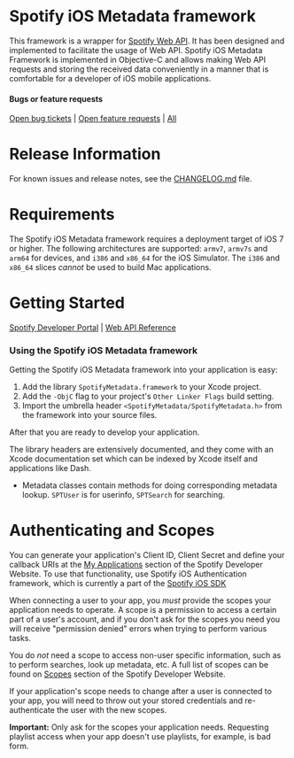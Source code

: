 Spotify iOS Metadata framework
=======

This framework is a wrapper for [Spotify Web API](https://developer.spotify.com/web-api/). It has been designed and implemented to facilitate the usage of Web API. Spotify iOS Metadata Framework is implemented in Objective-C and allows making Web API requests and storing the received data conveniently in a manner that is comfortable for a developer of iOS mobile applications.

#### Bugs or feature requests
[Open bug tickets](https://ghe.spotify.net/apps-sdk/ios-metadata/labels/bug) | [Open feature requests](https://ghe.spotify.net/apps-sdk/ios-metadata/labels/enhancement) | [All](https://ghe.spotify.net/apps-sdk/ios-metadata/issues)

Release Information
=======

For known issues and release notes, see the
[CHANGELOG.md](https://ghe.spotify.net/apps-sdk/ios-metadata/blob/master/CHANGELOG.md)
file.

Requirements
=======

The Spotify iOS Metadata framework requires a deployment target of iOS 7 or higher. The
following architectures are supported: `armv7`, `armv7s` and `arm64` for devices,
and `i386` and `x86_64` for the iOS Simulator. The `i386` and `x86_64` slices
*cannot* be used to build Mac applications.


Getting Started
=======

[Spotify Developer Portal](https://developer.spotify.com/technologies/spotify-ios-sdk/) | [Web API Reference](https://developer.spotify.com/web-api/)

### Using the Spotify iOS Metadata framework

Getting the Spotify iOS Metadata framework into your application is easy:

1. Add the library `SpotifyMetadata.framework` to your Xcode project.
2. Add the `-ObjC` flag to your project's `Other Linker Flags` build setting.
3. Import the umbrella header `<SpotifyMetadata/SpotifyMetadata.h>` from the framework into your source files. 

After that you are ready to develop your application.

The library headers are extensively documented, and they come with an Xcode
documentation set which can be indexed by Xcode itself and applications like
Dash. 

*   Metadata classes contain methods for doing corresponding metadata lookup. `SPTUser` is for userinfo, `SPTSearch` for searching.

Authenticating and Scopes
=========================

You can generate your application's Client ID, Client Secret and define your
callback URIs at the [My Applications](https://developer.spotify.com/my-applications/)
section of the Spotify Developer Website. To use that functionality, use Spotify iOS Authentication framework, which is currently a part of the [Spotify iOS SDK](https://github.com/spotify/ios-sdk)

When connecting a user to your app, you *must* provide the scopes your
application needs to operate. A scope is a permission to access a certain part
of a user's account, and if you don't ask for the scopes you need you will
receive "permission denied" errors when trying to perform various tasks.

You do *not* need a scope to access non-user specific information, such as to
perform searches, look up metadata, etc. A full list of scopes can be found on
[Scopes](https://developer.spotify.com/web-api/using-scopes/) section of the
Spotify Developer Website.

If your application's scope needs to change after a user is connected to your app,
you will need to throw out your stored credentials and re-authenticate the user 
with the new scopes.

**Important:** Only ask for the scopes your application needs. Requesting playlist
access when your app doesn't use playlists, for example, is bad form.


